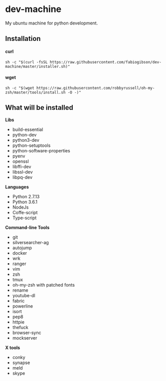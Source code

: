 # dev-machine
My ubuntu machine for python development.

Installation
--------------------

#### curl

    sh -c "$(curl -fsSL https://raw.githubusercontent.com/fabiogibson/dev-machine/master/installer.sh)"
    
#### wget

    sh -c "$(wget https://raw.githubusercontent.com/robbyrussell/oh-my-zsh/master/tools/install.sh -O -)"

What will be installed
---------------------------

**Libs**
   * build-essential
   * python-dev
   * python3-dev
   * python-setuptools
   * python-software-properties
   * pyenv
   * openssl
   * libffi-dev
   * libssl-dev
   * libpq-dev
   
**Languages**
   * Python 2.7.13
   * Python 3.6.1
   * NodeJs
   * Coffe-script
   * Type-script
   
**Command-line Tools**
   * git
   * silversearcher-ag
   * autojump
   * docker
   * wrk
   * ranger
   * vim
   * zsh
   * tmux
   * oh-my-zsh with patched fonts
   * rename
   * youtube-dl
   * fabric
   * powerline 
   * isort 
   * pep8 
   * httpie
   * thefuck
   * browser-sync
   * mockserver
   
**X tools**
   * conky
   * synapse
   * meld
   * skype


   
